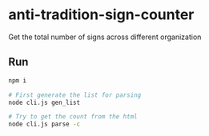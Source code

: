 # anti-tradition-sign-counter
Get the total number of signs across different organization


## Run

```bash
npm i

# First generate the list for parsing
node cli.js gen_list

# Try to get the count from the html
node cli.js parse -c
```